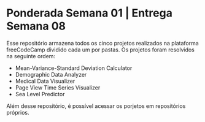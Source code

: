 # Ponderada Semana 01 | Entrega Semana 08

Esse repositório armazena todos os cinco projetos realizados na plataforma freeCodeCamp dividido cada um por pastas. Os projetos foram resolvidos na seguinte ordem:
- Mean-Variance-Standard Deviation Calculator
- Demographic Data Analyzer
- Medical Data Visualizer
- Page View Time Series Visualizer
- Sea Level Predictor

Além desse repositório, é possível acessar os porjetos em repositórios próprios.
